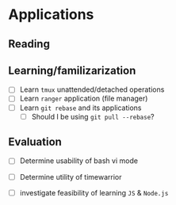 # Applications

## Reading

## Learning/familizarization
- [ ] Learn `tmux` unattended/detached operations
- [ ] Learn `ranger` application (file manager)
- [ ] Learn `git rebase` and its applications
  - [ ] Should I be using `git pull --rebase`?

## Evaluation
- [ ] Determine usability of bash vi mode
- [ ] Determine utility of timewarrior
- [ ] investigate feasibility of learning `JS` & `Node.js`


